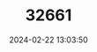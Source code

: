 ---
title: "32661"
category: "Machaerium cirrhiferum"
draft: false
date: 2024-02-22 13:03:50
languages:
  Spanish; Castilian: ["Espuela De Gallo", "Espuela De Gato"]
---